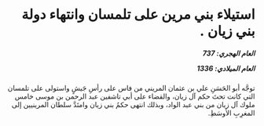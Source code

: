 <h1 dir="rtl">استيلاء بني مرين على تلمسان وانتهاء دولة بني زيان .</h1>

<h5 dir="rtl">العام الهجري:  737

العام الميلادي: 1336

</h5>

<p dir="rtl">توجَّه أبو الحَسَنِ علي بن عثمان المريني من فاس على رأسِ جَيشٍ واستولى على تلمسان التي كانت تحتَ حكم آل زيان، والقضاء على أبي تاشفين عبد الرحمن بن موسى خامس ملوك آل زيان من بني عبد الواد، وبذلك انتهى حكمُ بني زيان وامتَدَّ سلطان المرينيين إلى المغرِبِ الأوسَطِ.</p></br>
